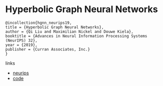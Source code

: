# Hyperbolic Graph Neural Networks

```
@incollection{hgnn_neurips19,
title = {Hyperbolic Graph Neural Networks},
author = {Qi Liu and Maximilian Nickel and Douwe Kiela},
booktitle = {Advances in Neural Information Processing Systems (NeurIPS) 32},
year = {2019},
publisher = {Curran Associates, Inc.}
}
```

links
- [neurips](https://nips.cc/Conferences/2019/Schedule?showEvent=13892)
- [code](https://github.com/facebookresearch/hgnn)
